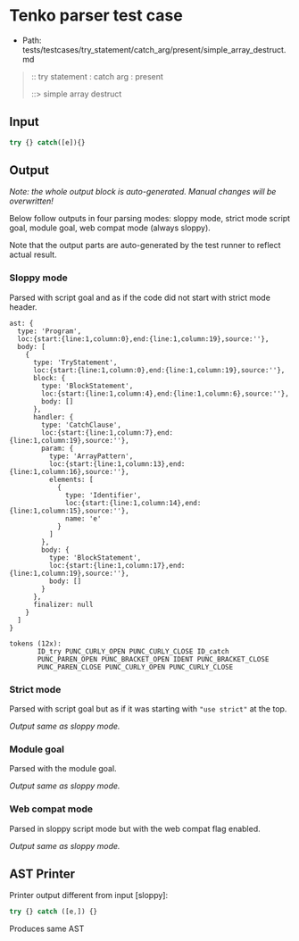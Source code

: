 # Tenko parser test case

- Path: tests/testcases/try_statement/catch_arg/present/simple_array_destruct.md

> :: try statement : catch arg : present
>
> ::> simple array destruct

## Input

`````js
try {} catch([e]){}
`````

## Output

_Note: the whole output block is auto-generated. Manual changes will be overwritten!_

Below follow outputs in four parsing modes: sloppy mode, strict mode script goal, module goal, web compat mode (always sloppy).

Note that the output parts are auto-generated by the test runner to reflect actual result.

### Sloppy mode

Parsed with script goal and as if the code did not start with strict mode header.

`````
ast: {
  type: 'Program',
  loc:{start:{line:1,column:0},end:{line:1,column:19},source:''},
  body: [
    {
      type: 'TryStatement',
      loc:{start:{line:1,column:0},end:{line:1,column:19},source:''},
      block: {
        type: 'BlockStatement',
        loc:{start:{line:1,column:4},end:{line:1,column:6},source:''},
        body: []
      },
      handler: {
        type: 'CatchClause',
        loc:{start:{line:1,column:7},end:{line:1,column:19},source:''},
        param: {
          type: 'ArrayPattern',
          loc:{start:{line:1,column:13},end:{line:1,column:16},source:''},
          elements: [
            {
              type: 'Identifier',
              loc:{start:{line:1,column:14},end:{line:1,column:15},source:''},
              name: 'e'
            }
          ]
        },
        body: {
          type: 'BlockStatement',
          loc:{start:{line:1,column:17},end:{line:1,column:19},source:''},
          body: []
        }
      },
      finalizer: null
    }
  ]
}

tokens (12x):
       ID_try PUNC_CURLY_OPEN PUNC_CURLY_CLOSE ID_catch
       PUNC_PAREN_OPEN PUNC_BRACKET_OPEN IDENT PUNC_BRACKET_CLOSE
       PUNC_PAREN_CLOSE PUNC_CURLY_OPEN PUNC_CURLY_CLOSE
`````

### Strict mode

Parsed with script goal but as if it was starting with `"use strict"` at the top.

_Output same as sloppy mode._

### Module goal

Parsed with the module goal.

_Output same as sloppy mode._

### Web compat mode

Parsed in sloppy script mode but with the web compat flag enabled.

_Output same as sloppy mode._

## AST Printer

Printer output different from input [sloppy]:

````js
try {} catch ([e,]) {}
````

Produces same AST
